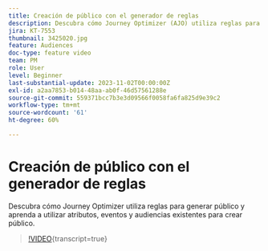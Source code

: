 ```yaml
---
title: Creación de público con el generador de reglas
description: Descubra cómo Journey Optimizer (AJO) utiliza reglas para generar audiencias y aprenda a utilizar atributos, eventos y audiencias existentes para crear una audiencia.
jira: KT-7553
thumbnail: 3425020.jpg
feature: Audiences
doc-type: feature video
team: PM
role: User
level: Beginner
last-substantial-update: 2023-11-02T00:00:00Z
exl-id: a2aa7853-b014-48aa-ab0f-46d57561288e
source-git-commit: 559371bcc7b3e3d09566f0058fa6fa825d9e39c2
workflow-type: tm+mt
source-wordcount: '61'
ht-degree: 60%

---
```


# Creación de público con el generador de reglas

Descubra cómo Journey Optimizer utiliza reglas para generar público y aprenda a utilizar atributos, eventos y audiencias existentes para crear público.

>[!VIDEO](https://video.tv.adobe.com/v/3425020?quality=12&learn=on){transcript=true}
